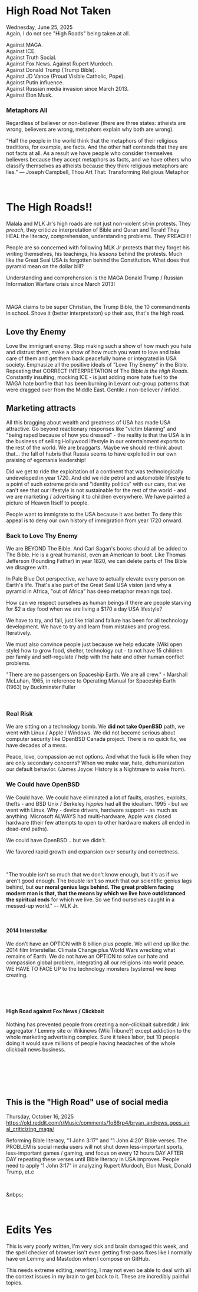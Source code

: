 # High Road Not Taken

Wednesday, June 25, 2025   
Again, I do not see "High Roads" being taken at all.

Against MAGA.   
Against ICE.   
Against Truth Social.    
Against Fox News. Against Rupert Murdoch.   
Against Donald Trump (Trump Bible).  
Against JD Vance (Proud Visible Catholic, Pope).  
Against Putin influence.   
Against Russian media invasion since March 2013.   
Against Elon Musk.   



### Metaphors All

Regardless of believer or non-believer (there are three states: atheists are wrong, believers are wrong, metaphors explain why both are wrong). 

“Half the people in the world think that the metaphors of their religious traditions, for example, are facts. And the other half contends that they are not facts at all. As a result we have people who consider themselves believers because they accept metaphors as facts, and we have others who classify themselves as atheists because they think religious metaphors are lies.” ― Joseph Campbell, Thou Art That: Transforming Religious Metaphor


&nbsp;

# The High Roads!!

Malala and MLK Jr's high roads are not just non-violent sit-in protests. They *preach*, they criticize interpretation of Bible and Quran and Torah! They HEAL the literacy, comprehension, understanding problems. They PREACH!!

People are so concerned with following MLK Jr protests that they forget his writing themselves, his teachings, his *lessons* behind the protests. Much like the Great Seal USA is forgotten behind the Constitution. What does that pyramid mean on the dollar bill?

Understanding and comprehension is the MAGA Donald Trump / Russian Information Warfare crisis since March 2013!

&nbsp;

MAGA claims to be super Christian, the Trump Bible, the 10 commandments in school. Shove it (better interpretaton) up their ass, that's the high road.

## Love thy Enemy 

Love the immigrant enemy. Stop making such a show of how much you hate and distrust them, make a show of how much you want to love and take care of them and get them back peacefully home or integrated in USA society. Emphasize all the positive ideals of "Love Thy Enemy" in the Bible.  Repeating that CORRECT INTERPRETATION of The Bible *is the High Roads*. Constantly insulting, mocking ICE - is just adding more hate fuel to the MAGA hate bonfire that has been burning in Levant out-group patterns that were dragged over from the Middle East. Gentile / non-believer / infidel. 

## Marketing attracts

All this bragging about wealth and greatness of USA has made USA attractive. Go beyond reactionary responses like "victim blaming" and "being raped because of how you dressed" - the reality is that the USA is in the business of selling Hollywood lifestyle in our entertainment exports to the rest of the world. We are braggarts. Maybe we should re-think about that... the fall of hubris that Russia seems to have exploited in our own praising of egomania leadership!

Did we get to ride the exploitation of a continent that was technologically undeveloped in year 1720. And did we ride petrol and automobile lifestyle to a point of such extreme pride and "identity politics" with our cars, that we can't see that our lifestyle is not sustainable for the rest of the world - and we are marketing / advertising it to children everywhere.  We have painted a picture of Heaven Itself to people.

People want to immigrate to the USA because it was better. To deny this appeal is to deny our own history of immigration from year 1720 onward.

### Back to Love Thy Enemy

We are BEYOND The Bible. And Carl Sagan's books should all be added to The Bible. He is a great humanist, even an American to boot. Like Thomas Jefferson (Founding Father) in year 1820, we can delete parts of The Bible we disagree with.

In Pale Blue Dot perspective, we have to actually elevate every person on Earth's life. That's also part of the Great Seal USA vision (and why a pyramid in Africa, "out of Africa" has deep metaphor meanings too).

How can we respect ourselves as human beings if there are people starving for $2 a day food when we are living a $170 a day USA lifestyle?

We have to try, and fail, just like trial and failure has been for all technology development. We have to try and learn from mistakes and progress. Iteratively.

We must also convince people just because we help educate (Wiki open style) how to grow food, shelter, technology out - to not have 15 children per family and self-regulate / help with the hate and other human conflict problems. 

"There are no passengers on Spaceship Earth. We are all crew." - Marshall McLuhan, 1965, in reference to Operating Manual for Spaceship Earth (1963) by Buckminster Fuller

&nbsp;

### Real Risk

We are sitting on a technology bomb. We **did not take OpenBSD** path, we went with Linux / Apple / Windows. We did not become serious about computer security like OpenBSD Canada project. There is no quick fix, we have decades of a mess.

Peace, love, compassion ae not options. And what the fuck is life when they are only secondary concerns? When we make war, hate, dehumanization our default behavior. (James Joyce: History is a Nightmare to wake from).

### We Could have OpenBSD

We Could have. We could have eliminated a lot of faults, crashes, exploits, thefts - and BSD Unix / Berkeley *hippies* had all the idealism. 1995 - but we went with Linux. Why - device drivers, hardware support - as much as anything. Microsoft ALWAYS had multi-hardware, Apple was closed hardware (their few attempts to open to other hardware makers all ended in dead-end paths).

We could have OpenBSD .. but we didn't.

We favored rapid growth and expansion over security and correctness.

&nbsp;

"The trouble isn't so much that we don't know enough, but it's as if we aren't good enough. The trouble isn't so much that our scientific genius lags behind, but **our moral genius lags behind. The great problem facing modern man is that, that the means by which we live have outdistanced the spiritual ends** for which we live. So we find ourselves caught in a messed-up world." -- MLK Jr.

&nbsp;

#### 2014 Interstellar

We don't have an OPTION with 8 billion plus people. We will end up like the 2014 film Interstellar. Climate Change plus World Wars wrecking what remains of Earth. We do not have an OPTION to solve our hate and compassion global problem, integrating all our religions into world peace. WE HAVE TO FACE UP to the technology monsters (systems) we keep creating.

&nbsp;

&nbsp;

#### High Road against Fox News / Clickbait

Nothing has prevented people from creating a non-clickbait subreddit / link aggregator / Lemmy site or Wikinews (WikiTribune?) except addiction to the whole marketing advertising complex. Sure it takes labor, but 10 people doing it would save millions of people having headaches of the whole clickbait news business.

&nbsp;

&nbsp;

&nbsp;

## This is the "High Road" use of social media

Thursday, October 16, 2025         
https://old.reddit.com/r/Music/comments/1o86rp4/bryan_andrews_goes_viral_criticizing_maga/

Reforming Bible literacy, "1 John 3:17" and "1 John 4:20" Bible verses. The PROBLEM is social media users will not shut down less-important sports, less-important games / gaming, and focus on every 12 hours DAY AFTER DAY repeating these verses until Bible literacy in USA improves. People need to apply '1 John 3:17" in analyzing Rupert Murdoch, Elon Musk, Donald Trump, et.c

&nbsp;

&nbps;

&nbsp;


# Edits Yes

This is very poorly written, I'm very sick and brain damaged this week, and the spell checker of browser isn't even getting first-pass fixes like I normally have on Lemmy and Mastodon when I compose on GitHub.

This needs extreme editing, rewriting, I may not even be able to deal with all the context issues in my brain to get back to it. These are incredibly painful topics.
